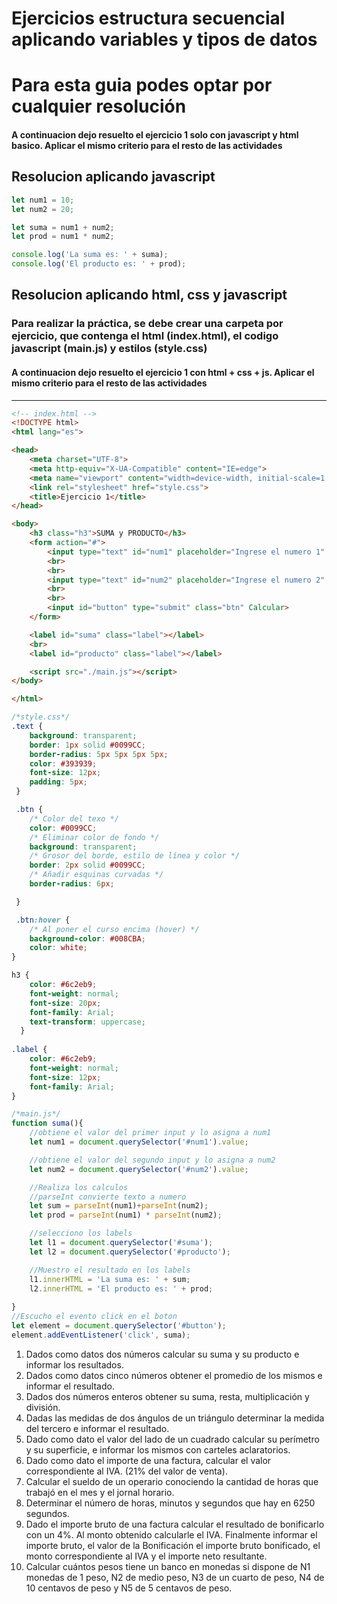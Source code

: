# Ejercicios estructura secuencial aplicando variables y tipos de datos


# Para esta guia podes optar por cualquier resolución

#### A continuacion dejo resuelto el ejercicio 1 solo con javascript y html basico. Aplicar el mismo criterio para el resto de las actividades 
## Resolucion aplicando javascript
```js
let num1 = 10; 
let num2 = 20;

let suma = num1 + num2;
let prod = num1 * num2;

console.log('La suma es: ' + suma);
console.log('El producto es: ' + prod);
```

## Resolucion aplicando html, css y javascript
### Para realizar la práctica, se debe crear una carpeta por ejercicio, que contenga el html (index.html), el codigo javascript (main.js) y estilos (style.css)
#### A continuacion dejo resuelto el ejercicio 1 con html + css + js. Aplicar el mismo criterio para el resto de las actividades 

-----------------------------



```html
<!-- index.html -->
<!DOCTYPE html>
<html lang="es">

<head>
    <meta charset="UTF-8">
    <meta http-equiv="X-UA-Compatible" content="IE=edge">
    <meta name="viewport" content="width=device-width, initial-scale=1.0">
    <link rel="stylesheet" href="style.css">
    <title>Ejercicio 1</title>
</head>

<body>
    <h3 class="h3">SUMA y PRODUCTO</h3>
    <form action="#">
        <input type="text" id="num1" placeholder="Ingrese el numero 1" class="text">
        <br>
        <br>
        <input type="text" id="num2" placeholder="Ingrese el numero 2" class="text">
        <br>
        <br>
        <input id="button" type="submit" class="btn" Calcular>
    </form>

    <label id="suma" class="label"></label>
    <br>
    <label id="producto" class="label"></label>

    <script src="./main.js"></script>
</body>

</html>
```
```css
/*style.css*/
.text {
    background: transparent;
    border: 1px solid #0099CC;
    border-radius: 5px 5px 5px 5px;
    color: #393939;
    font-size: 12px;
    padding: 5px;
 }

 .btn {
    /* Color del texo */
    color: #0099CC;
    /* Eliminar color de fondo */
    background: transparent;
    /* Grosor del borde, estilo de línea y color */
    border: 2px solid #0099CC;
    /* Añadir esquinas curvadas */
    border-radius: 6px;

 }

 .btn:hover {
    /* Al poner el curso encima (hover) */
    background-color: #008CBA;
    color: white;
}

h3 {
    color: #6c2eb9;
    font-weight: normal;
    font-size: 20px;
    font-family: Arial;
    text-transform: uppercase;
  }
  
.label {
    color: #6c2eb9;
    font-weight: normal;
    font-size: 12px;
    font-family: Arial;
}  
```
```js
/*main.js*/
function suma(){
    //obtiene el valor del primer input y lo asigna a num1
    let num1 = document.querySelector('#num1').value;

    //obtiene el valor del segundo input y lo asigna a num2
    let num2 = document.querySelector('#num2').value;

    //Realiza los calculos
    //parseInt convierte texto a numero
    let sum = parseInt(num1)+parseInt(num2);
    let prod = parseInt(num1) * parseInt(num2);

    //selecciono los labels 
    let l1 = document.querySelector('#suma');
    let l2 = document.querySelector('#producto');

    //Muestro el resultado en los labels
    l1.innerHTML = 'La suma es: ' + sum;
    l2.innerHTML = 'El producto es: ' + prod;
   
}
//Escucho el evento click en el boton
let element = document.querySelector('#button');
element.addEventListener('click', suma);
```


1. Dados como datos dos números calcular su suma y su producto e informar los resultados.
2. Dados como datos cinco números obtener el promedio de los mismos e informar el  resultado.
3. Dados dos números enteros obtener su suma, resta, multiplicación y división.
4. Dadas las medidas de dos ángulos de un triángulo determinar la medida del tercero e informar el resultado.
5. Dado como dato el valor del lado de un cuadrado calcular su perímetro y su superficie, e informar los mismos con carteles aclaratorios.
6. Dado como dato el importe de una factura, calcular el valor correspondiente al IVA. (21% del valor de venta).
7. Calcular el sueldo de un operario conociendo la cantidad de horas que trabajó en el mes y el jornal horario.
8. Determinar el número de horas, minutos y segundos que hay en 6250 segundos.
9. Dado el importe bruto de una factura calcular el resultado de bonificarlo con un 4%. Al monto obtenido calcularle el IVA. Finalmente informar el importe bruto, el valor de la Bonificación  el importe bruto bonificado, el monto correspondiente al IVA y el importe neto resultante. 
10. Calcular cuántos pesos tiene un banco en monedas si dispone de N1 monedas de 1 peso, N2 de medio peso, N3 de un cuarto de peso, N4 de 10 centavos de peso y N5 de 5 centavos de peso.

